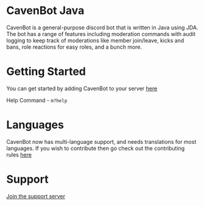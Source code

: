 # CavenBot Java
 
CavenBot is a general-purpose discord bot that is written in Java using JDA. The bot has a range of features including moderation commands with audit logging to keep track of moderations like member join/leave, kicks and bans, role reactions for easy roles, and a bunch more.

# Getting Started
You can get started by adding CavenBot to your server [here](https://discord.com/api/oauth2/authorize?client_id=638446270469373972&permissions=1043590262&scope=bot)

Help Command  - `m?help`

# Languages
CavenBot now has multi-language support, and needs translations for most languages. If you wish to contribute then go check out the contributing rules [here](src/main/resources/languages/README.md)

# Support
[Join the support server](https://discord.gg/6TjuPYy)
